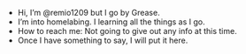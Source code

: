 - Hi, I’m @remio1209 but I go by Grease.
- I’m into homelabing. I learning all the things as I go. 
- How to reach me: Not going to give out any info at this time.
- Once I have something to say, I will put it here.
